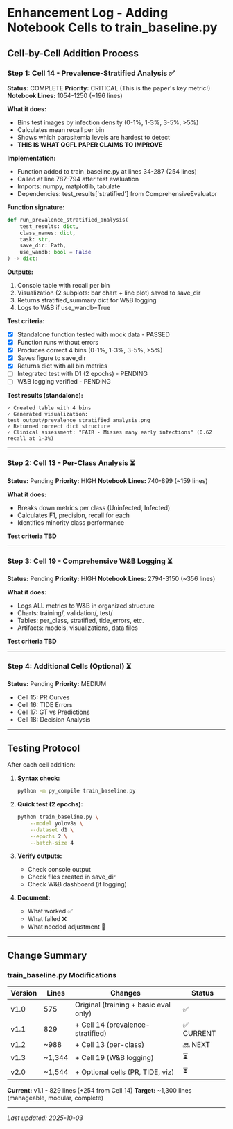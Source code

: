 # Enhancement Log - Adding Notebook Cells to train_baseline.py

## Cell-by-Cell Addition Process

### Step 1: Cell 14 - Prevalence-Stratified Analysis ✅

**Status:** COMPLETE
**Priority:** CRITICAL (This is the paper's key metric!)
**Notebook Lines:** 1054-1250 (~196 lines)

**What it does:**
- Bins test images by infection density (0-1%, 1-3%, 3-5%, >5%)
- Calculates mean recall per bin
- Shows which parasitemia levels are hardest to detect
- **THIS IS WHAT QGFL PAPER CLAIMS TO IMPROVE**

**Implementation:**
- Function added to train_baseline.py at lines 34-287 (254 lines)
- Called at line 787-794 after test evaluation
- Imports: numpy, matplotlib, tabulate
- Dependencies: test_results['stratified'] from ComprehensiveEvaluator

**Function signature:**
```python
def run_prevalence_stratified_analysis(
    test_results: dict,
    class_names: dict,
    task: str,
    save_dir: Path,
    use_wandb: bool = False
) -> dict:
```

**Outputs:**
1. Console table with recall per bin
2. Visualization (2 subplots: bar chart + line plot) saved to save_dir
3. Returns stratified_summary dict for W&B logging
4. Logs to W&B if use_wandb=True

**Test criteria:**
- [x] Standalone function tested with mock data - PASSED
- [x] Function runs without errors
- [x] Produces correct 4 bins (0-1%, 1-3%, 3-5%, >5%)
- [x] Saves figure to save_dir
- [x] Returns dict with all bin metrics
- [ ] Integrated test with D1 (2 epochs) - PENDING
- [ ] W&B logging verified - PENDING

**Test results (standalone):**
```
✓ Created table with 4 bins
✓ Generated visualization: test_output/prevalence_stratified_analysis.png
✓ Returned correct dict structure
✓ Clinical assessment: "FAIR - Misses many early infections" (0.62 recall at 1-3%)
```

---

### Step 2: Cell 13 - Per-Class Analysis ⏳

**Status:** Pending
**Priority:** HIGH
**Notebook Lines:** 740-899 (~159 lines)

**What it does:**
- Breaks down metrics per class (Uninfected, Infected)
- Calculates F1, precision, recall for each
- Identifies minority class performance

**Test criteria TBD**

---

### Step 3: Cell 19 - Comprehensive W&B Logging ⏳

**Status:** Pending
**Priority:** HIGH
**Notebook Lines:** 2794-3150 (~356 lines)

**What it does:**
- Logs ALL metrics to W&B in organized structure
- Charts: training/, validation/, test/
- Tables: per_class, stratified, tide_errors, etc.
- Artifacts: models, visualizations, data files

**Test criteria TBD**

---

### Step 4: Additional Cells (Optional) ⏳

**Status:** Pending
**Priority:** MEDIUM

- Cell 15: PR Curves
- Cell 16: TIDE Errors
- Cell 17: GT vs Predictions
- Cell 18: Decision Analysis

---

## Testing Protocol

After each cell addition:

1. **Syntax check:**
   ```bash
   python -m py_compile train_baseline.py
   ```

2. **Quick test (2 epochs):**
   ```bash
   python train_baseline.py \
       --model yolov8s \
       --dataset d1 \
       --epochs 2 \
       --batch-size 4
   ```

3. **Verify outputs:**
   - Check console output
   - Check files created in save_dir
   - Check W&B dashboard (if logging)

4. **Document:**
   - What worked ✅
   - What failed ❌
   - What needed adjustment 🔧

---

## Change Summary

### train_baseline.py Modifications

| Version | Lines | Changes | Status |
|---------|-------|---------|--------|
| v1.0 | 575 | Original (training + basic eval only) | ✅ |
| v1.1 | 829 | + Cell 14 (prevalence-stratified) | ✅ CURRENT |
| v1.2 | ~988 | + Cell 13 (per-class) | 🔜 NEXT |
| v1.3 | ~1,344 | + Cell 19 (W&B logging) | ⏳ |
| v2.0 | ~1,544 | + Optional cells (PR, TIDE, viz) | ⏳ |

**Current:** v1.1 - 829 lines (+254 from Cell 14)
**Target:** ~1,300 lines (manageable, modular, complete)

---

*Last updated: 2025-10-03*
